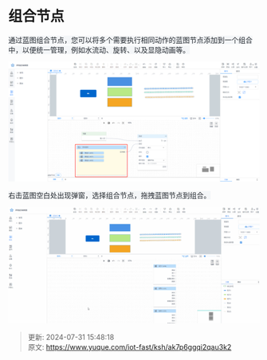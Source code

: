 # 组合节点

<font style="color:rgb(36, 41, 47);background-color:rgb(244, 246, 248);">通过蓝图组合节点，您可以将多个需要执行相同动作的蓝图节点添加到一个组合中，以便统一管理，例如水流动、旋转、以及显隐动画等。</font>

![1722412081457-64137a2a-e0bc-4af4-a971-f75509a2b25a.png](./img/I5hItjU6z_VZwREi/1722412081457-64137a2a-e0bc-4af4-a971-f75509a2b25a-922037.png)

<font style="color:rgb(36, 41, 47);background-color:rgb(244, 246, 248);">右击蓝图空白处出现弹窗，选择组合节点，拖拽蓝图节点到组合。</font>

![1722407561978-9be6b681-8efc-4674-a558-17c56dc14033.gif](./img/I5hItjU6z_VZwREi/1722407561978-9be6b681-8efc-4674-a558-17c56dc14033-462312.gif)



> 更新: 2024-07-31 15:48:18  
> 原文: <https://www.yuque.com/iot-fast/ksh/ak7p6ggqi2qau3k2>